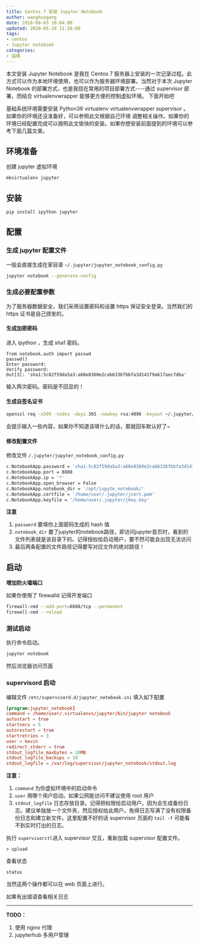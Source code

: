 ```yaml
---
title: Centos 7 安装 Jupyter Notebook
author: wanghuagang
date: 2018-08-03 16:04:00
updated: 2020-05-28 11:50:00
tags:
- centos
- Jupyter notebook
categories: 
- 运维
---
```


本文安装 Jupyter Notebook 是我在 Centos 7 服务器上安装的一次记录过程。此方式可以作为本地环境使用，也可以作为服务器环境部署。当然对于本次 
Jupyter Notebook 的部署方式，也是我现在常用的项目部署方式----通过 supervisor 部署，而结合 virtualenvwrapper 能够更方便的控制虚拟环境。
下面开始吧

<!--more-->

基础系统环境需要安装 Python36 virtualenv virtualenvwrapper supervisor 。如果你的环境还没准备好，可以参照此文根据自己环境
调整相关操作。如果你的环境已经配置完成可以按照此文愉快的安装。如果你想安装前面提到的环境可以参考下面几篇文章。

## 环境准备

创建 jupyter 虚拟环境

```bash
mkvirtualenv jupyter
```

## 安装

```bash
pip install ipython jupyter
```

## 配置

### 生成 jupyter 配置文件

一般会直接生成在家目录 `~/.jupyter/jupyter_notebook_config.py`

```bash
jupyter notebook --generate-config
```

### 生成必要配置参数

为了服务器数据安全，我们采用设置密码和设置 https 保证安全登录。当然我们的 https 证书是自己颁发的。

#### 生成加密密码

进入 ipython ，生成 sha1 密码。

```
from notebook.auth import passwd
passwd()
Enter password:
Verify password:
Out[3]: 'sha1:5c82f59da5a3:a68e8360e2cab6336fbbfa3d141f9a617aec7dba'
```

输入两次密码。密码是不回显的！

#### 生成自签名证书

```bash
openssl req -x509 -nodes -days 365 -newkey rsa:4096 -keyout ~/.jupyter/jkey.key -out ~/.jupyter/jcert.pem
```

会提示输入一些内容，如果你不知道该填什么的话，那就回车默认好了~

#### 修改配置文件

修改文件 `/.jupyter/jupyter_notebook_config.py`

```bash
c.NotebookApp.password = 'sha1:5c82f59da5a3:a68e8360e2cab6336fbbfa3d141f9a617aec7dba'
c.NotebookApp.port = 8888
c.NotebookApp.ip = '*'
c.NotebookApp.open_browser = False
c.NotebookApp.notebook_dir = '/opt/jupyte_notebook/'
c.NotebookApp.certfile = '/home/user/.jupyter/jcert.pem'
c.NotebookApp.keyfile = '/home/user/.jupyter/jkey.key'
```

**注意**

1. `password` 要填你上面密码生成的 hash 值
2. `notebook_dir` 置了jupyter的notebook路径，即访问jupyter首页时，看到的文件列表就是该目录下的。记得授权给启动用户，要不然可能会出现无法访问
3. 最后两条配置的文件路径记得要写对应文件的绝对路径！

## 启动

**增加防火墙端口**

如果你使用了 firewalld 记得开发端口

```bash
firewall-cmd --add-port=8888/tcp --permanent
firewall-cmd --reload
```

### 测试启动

执行命令启动。

```bash
jupyter notebook
```

然后浏览器访问页面


### supervisord 启动

编辑文件 `/etc/supervisord.d/jupyter_notebook.ini` 填入如下配置

```conf
[program:jupyter_notebook]
command = /home/user/.virtualenvs/jupyter/bin/jupyter notebook
autostart = true
startsecs = 5
autorestart = true
startretries = 3
user = kevin
redirect_stderr = true
stdout_logfile_maxbytes = 20MB
stdout_logfile_backups = 10
stdout_logfile = /var/log/supervisor/jupyter_notebook/stdout.log
```

**注意：**

1. `command` 为你虚拟环境中的启动命令
2. `user` 用哪个用户启动。如果公网能访问不建议使用 root 用户
3. `stdout_logfile` 日志存放目录。记得把权限给启动用户。因为会生成备份日志。建议单独放一个文件夹，然后授权给此用户。免得日志写满了没有权限备份日志和建立新文件。这里配置不好的话 supervisor 页面的 `tail -f` 可能看不到实时打出的日志。

执行 `supervisorctl`进入 supervisor 交互，重新加载 supervisor 配置文件。

```
> upload
```

查看状态

```
status
```

当然这两个操作都可以在 web 页面上进行。

如果有出错请查看相关日志

-----------

**TODO：**

1. 使用 nginx 代理
2. jupyterhub 多用户管理
